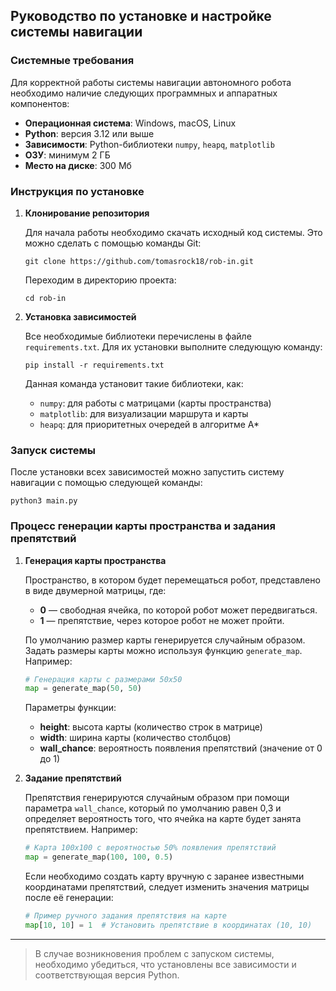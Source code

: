 ## Руководство по установке и настройке системы навигации

### Системные требования

Для корректной работы системы навигации автономного робота необходимо наличие следующих программных и аппаратных компонентов:

- **Операционная система**: Windows, macOS, Linux
- **Python**: версия 3.12 или выше
- **Зависимости**: Python-библиотеки `numpy`, `heapq`, `matplotlib`
- **ОЗУ**: минимум 2 ГБ
- **Место на диске**: 300 Мб

### Инструкция по установке

1. **Клонирование репозитория**

   Для начала работы необходимо скачать исходный код системы. Это можно сделать с помощью команды Git:

   ```shell
   git clone https://github.com/tomasrock18/rob-in.git
   ```

   Переходим в директорию проекта:

   ```shell
   cd rob-in
   ```

2. **Установка зависимостей**

   Все необходимые библиотеки перечислены в файле `requirements.txt`. Для их установки выполните следующую команду:

   ```shell
   pip install -r requirements.txt
   ```

   Данная команда установит такие библиотеки, как:

   - `numpy`: для работы с матрицами (карты пространства)
   - `matplotlib`: для визуализации маршрута и карты
   - `heapq`: для приоритетных очередей в алгоритме A*

### Запуск системы

После установки всех зависимостей можно запустить систему навигации с помощью следующей команды:

```shell
python3 main.py
```

### Процесс генерации карты пространства и задания препятствий

1. **Генерация карты пространства**

   Пространство, в котором будет перемещаться робот, представлено в виде двумерной матрицы, где:

   - **0** — свободная ячейка, по которой робот может передвигаться.
   - **1** — препятствие, через которое робот не может пройти.

   По умолчанию размер карты генерируется случайным образом. Задать размеры карты можно используя функцию `generate_map`. Например:

   ```python
   # Генерация карты с размерами 50x50
   map = generate_map(50, 50)
   ```

   Параметры функции:

   - **height**: высота карты (количество строк в матрице)
   - **width**: ширина карты (количество столбцов)
   - **wall_chance**: вероятность появления препятствий (значение от 0 до 1)

2. **Задание препятствий**

   Препятствия генерируются случайным образом при помощи параметра `wall_chance`, который по умолчанию равен 0,3 и определяет вероятность того, что ячейка на карте будет занята препятствием. Например:

   ```python
   # Карта 100x100 с вероятностью 50% появления препятствий
   map = generate_map(100, 100, 0.5)
   ```

   Если необходимо создать карту вручную с заранее известными координатами препятствий, следует изменить значения матрицы после её генерации:

   ```python
   # Пример ручного задания препятствия на карте
   map[10, 10] = 1  # Установить препятствие в координатах (10, 10)
   ```
   
---

> В случае возникновения проблем с запуском системы, необходимо убедиться, что установлены все зависимости и соответствующая версия Python.